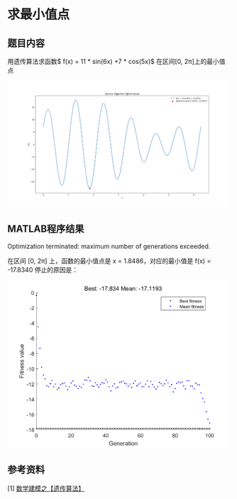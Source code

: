 # 求最小值点

## 题目内容
用遗传算法求函数$ f(x) = 11 * sin(6x) +7 * cos(5x)$ 在区间[0, 2π]上的最小值点

![解出最小值点](/求最小值点/Project/最小值点图.png)

## MATLAB程序结果

Optimization terminated: maximum number of generations exceeded.

在区间 [0, 2π] 上，函数的最小值点是 x = 1.8486，对应的最小值是 f(x) = -17.8340
停止的原因是： 


![MATLAB程序结果](/求最小值点/Project/124.png)
## 参考资料
[1] [数学建模之【遗传算法】](https://blog.csdn.net/qq_48715321/article/details/124332922?ops_request_misc=%257B%2522request%255Fid%2522%253A%2522171781216416777224426005%2522%252C%2522scm%2522%253A%252220140713.130102334..%2522%257D&request_id=171781216416777224426005&biz_id=0&utm_medium=distribute.pc_search_result.none-task-blog-2~all~sobaiduend~default-1-124332922-null-null.142^v100^pc_search_result_base6&utm_term=%E6%95%B0%E5%AD%A6%E5%BB%BA%E6%A8%A1%20%E9%81%97%E4%BC%A0%E7%AE%97%E6%B3%95&spm=1018.2226.3001.4187) 